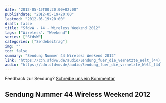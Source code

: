 ```yaml
---
date: "2012-05-19T00:20:00+02:00"
publishdate: "2012-05-19+20:00"
lastmod: "2012-05-19+20:00"
draft: false
title: "SfdvW - 44 - Wireless Weekend 2012"
tags: ["Wireless", "Weekend"]
series: ["SfdvW"]
categories: ["Sendebeitrag"]
img: ""
toc: false
summary: "Sendung Nummer 44 Wireless Weekend 2012"
link: "https://cdn.sfdvw.de/audio/Sendung_fuer_die_vernetzte_Welt_(44)_2012_05_19_Wireless_Weekend_2012.mp3"
audio: "https://cdn.sfdvw.de/audio/Sendung_fuer_die_vernetzte_Welt_(44)_2012_05_19_Wireless_Weekend_2012.mp3"
---
```


<div align="center" id="example"></div>
<script src="https://cdn.podlove.org/web-player/embed.js"></script>

Feedback zur Sendung?
[Schreibe uns ein Kommentar](mailto:SfdvW@radiocorax.de)

## Sendung Nummer 44 Wireless Weekend 2012

<script>
  podlovePlayer('#example', '/blog/sfdvw44.json');
</script>
